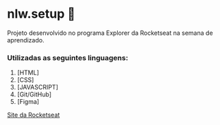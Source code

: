 # nlw.setup 🚀
Projeto desenvolvido no programa Explorer da Rocketseat na semana de aprendizado.


### Utilizadas as seguintes linguagens:
<ol>
  <li>[HTML]</li>
  <li>[CSS]</li>
  <li>[JAVASCRIPT]</li>
  <li>[Git/GitHub]</li>
  <li>[Figma]</li>
</ol>


[Site da Rocketseat](https://www.rocketseat.com.br)


